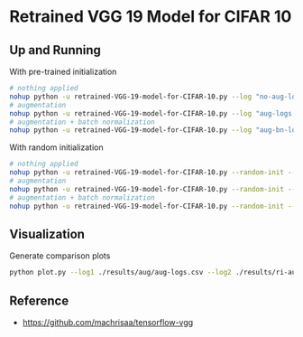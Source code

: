 # Retrained VGG 19 Model for CIFAR 10

## Up and Running

With pre-trained initialization

``` bash
# nothing applied
nohup python -u retrained-VGG-19-model-for-CIFAR-10.py --log "no-aug-logs.csv" &
# augmentation
nohup python -u retrained-VGG-19-model-for-CIFAR-10.py --log "aug-logs.csv" --aug &
# augmentation + batch normalization
nohup python -u retrained-VGG-19-model-for-CIFAR-10.py --log "aug-bn-logs.csv" --aug --bn &
```

With random initialization

``` bash
# nothing applied
nohup python -u retrained-VGG-19-model-for-CIFAR-10.py --random-init --log "ri-no-aug-logs.csv" &
# augmentation
nohup python -u retrained-VGG-19-model-for-CIFAR-10.py --random-init --log "ri-aug-logs.csv" --aug &
# augmentation + batch normalization
nohup python -u retrained-VGG-19-model-for-CIFAR-10.py --random-init --log "ri-aug-bn-logs.csv" --aug --bn &
```

## Visualization

Generate comparison plots

``` bash
python plot.py --log1 ./results/aug/aug-logs.csv --log2 ./results/ri-aug/ri-aug-logs.csv
```

## Reference

- <https://github.com/machrisaa/tensorflow-vgg>
